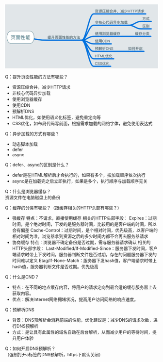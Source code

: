 ![](image/页面性能.png)

Q：提升页面性能的方法有哪些？<br/>

+ 资源压缩合并，减少HTTP请求
+ 非核心代码异步加载
+ 使用浏览器缓存
+ 使用CDN
+ 预解析DNS
+ HTML优化，如使用语义化标签，避免重定向等
+ CSS优化，如布局代码写前面，根据需求加载的网络字体，避免使用表达式

Q：异步加载的方式有哪些？<br/>
+ 动态脚本加载
+ defer
+ async

Q：defer、async的区别是什么？<br/>
+ defer是在HTML解析后才会执行的，如果有多个，按加载顺序依次执行
+ async是在加载完之后立即执行，如果是多个，执行顺序与加载顺序无关

Q：什么是浏览器缓存？<br/>
资源文件在电脑磁盘上的备份

Q：缓存的分类有哪些？（跟缓存相关的HTTP头部有哪些？）<br/>
+ 强缓存
特点：不请求，直接使用缓存
相关的HTTP头部字段：
Expires：过期时间，是个绝对时间，下发的是服务器时间，比较用的是客户端的时间，所以会有偏差
Cache-Control：过期时间，是个相对时间，优先级高，以客户端的相对时间为准，浏览器拿到资源之后的多少时间内都不会再去服务器请求
+ 协商缓存
特点：浏览器不确定备份是否过期，需与服务器请求确认
相关的HTTP头部字段：
Last-Modified/If-Modified-Since：服务器下发时间，客户端请求时带上下发时间，服务器判断文件是否过期。存在的问题服务器下发的时间难以定义
Etag/If-None-Match：服务器下发hash值，客户端请求时带上hash值，服务器判断文件是否过期。优先级高

Q：什么是CND？<br/>
+ 特点：在不同的地点缓存内容，将用户的请求定向到最合适的缓存服务器上去获取内容。
+ 优点：解决Internet网络拥堵状况，提高用户访问网络的响应速度。

Q：预解析DNS <br/>
+ 背景：DNS预解析会消耗前端的性能，优化建议是：减少DNS的请求次数，进行DNS预解析
+ 方式：是让具有此属性的域名自动在后台解析，从而减少用户的等待时间，提升用户体验

Q：如何开启DNS预解析？<br/>
<meta http-equiv = "x-dns-prefetch-control" content="on">
（强制打开a标签的DNS预解析，https下默认关闭）
<link rel="dns-prefetch" href="//host_name_to_prefetch.com"/>
